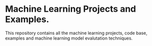 # Machine Learning Projects and Examples.

This repository contains all the machine learning projects, code base, examples and machine learning model evalutation techniques.



